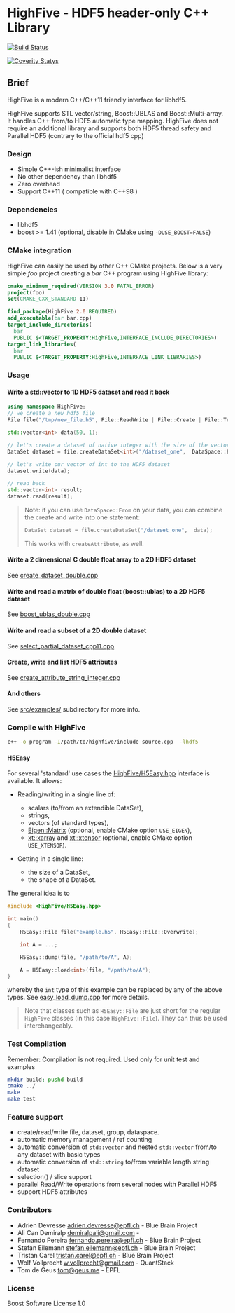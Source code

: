 # HighFive - HDF5 header-only C++ Library

[![Build Status](https://travis-ci.org/BlueBrain/HighFive.svg?branch=master)](https://travis-ci.org/BlueBrain/HighFive)

[![Coverity Statys](https://scan.coverity.com/projects/13635/badge.svg)](https://scan.coverity.com/projects/highfive)

## Brief

HighFive is a modern C++/C++11 friendly interface for libhdf5.

HighFive supports STL vector/string, Boost::UBLAS and Boost::Multi-array. It handles C++ from/to HDF5 automatic type mapping.
HighFive does not require an additional library and supports both HDF5 thread safety and Parallel HDF5 (contrary to the official hdf5 cpp)


### Design

- Simple C++-ish minimalist interface
- No other dependency than libhdf5
- Zero overhead
- Support C++11 ( compatible with C++98 )


### Dependencies

- libhdf5
- boost >= 1.41 (optional, disable in CMake using `-DUSE_BOOST=FALSE`)

### CMake integration

HighFive can easily be used by other C++ CMake projects.
Below is a very simple *foo* project creating a *bar* C++ program
using HighFive library:

```cmake
cmake_minimum_required(VERSION 3.0 FATAL_ERROR)
project(foo)
set(CMAKE_CXX_STANDARD 11)

find_package(HighFive 2.0 REQUIRED)
add_executable(bar bar.cpp)
target_include_directories(
  bar
  PUBLIC $<TARGET_PROPERTY:HighFive,INTERFACE_INCLUDE_DIRECTORIES>)
target_link_libraries(
  bar
  PUBLIC $<TARGET_PROPERTY:HighFive,INTERFACE_LINK_LIBRARIES>)
```

### Usage

#### Write a std::vector<int> to 1D HDF5 dataset and read it back

```c++
using namespace HighFive;
// we create a new hdf5 file
File file("/tmp/new_file.h5", File::ReadWrite | File::Create | File::Truncate);

std::vector<int> data(50, 1);

// let's create a dataset of native integer with the size of the vector 'data'
DataSet dataset = file.createDataSet<int>("/dataset_one",  DataSpace::From(data));

// let's write our vector of int to the HDF5 dataset
dataset.write(data);

// read back
std::vector<int> result;
dataset.read(result);
```

> Note: if you can use `DataSpace::From` on your data, you can combine the create and write into one statement:
> 
> ```c++
> DataSet dataset = file.createDataSet("/dataset_one",  data);
> ```
>
> This works with `createAttribute`, as well.

#### Write a 2 dimensional C double float array to a 2D HDF5 dataset

See [create_dataset_double.cpp](src/examples/create_dataset_double.cpp)

#### Write and read a matrix of double float (boost::ublas) to a 2D HDF5 dataset

See [boost_ublas_double.cpp](src/examples/boost_ublas_double.cpp)

#### Write and read a subset of a 2D double dataset

See [select_partial_dataset_cpp11.cpp](src/examples/select_partial_dataset_cpp11.cpp)

#### Create, write and list HDF5 attributes

See [create_attribute_string_integer.cpp](src/examples/create_attribute_string_integer.cpp)

#### And others

See [src/examples/](src/examples/) subdirectory for more info.

### Compile with HighFive

```bash
c++ -o program -I/path/to/highfive/include source.cpp  -lhdf5
```

#### H5Easy

For several 'standard' use cases the [HighFive/H5Easy.hpp](include/HighFive/H5Easy.hpp) interface is available. It allows:

*   Reading/writing in a single line of:

    -   scalars (to/from an extendible DataSet),
    -   strings,
    -   vectors (of standard types),
    -   [Eigen::Matrix](http://eigen.tuxfamily.org) (optional, enable CMake option `USE_EIGEN`),
    -   [xt::xarray](https://github.com/QuantStack/xtensor) and [xt::xtensor](https://github.com/QuantStack/xtensor)
        (optional, enable CMake option `USE_XTENSOR`).

*   Getting in a single line:

     -   the size of a DataSet,
     -   the shape of a DataSet.

The general idea is to 

```cpp
#include <HighFive/H5Easy.hpp>

int main()
{
    H5Easy::File file("example.h5", H5Easy::File::Overwrite);

    int A = ...;

    H5Easy::dump(file, "/path/to/A", A);

    A = H5Easy::load<int>(file, "/path/to/A");
}
```

whereby the `int` type of this example can be replaced by any of the above types. See [easy_load_dump.cpp](src/examples/easy_load_dump.cpp) for more details.

> Note that classes such as `H5Easy::File` are just short for the regular `HighFive` classes (in this case `HighFive::File`). They can thus be used interchangeably.

### Test Compilation
Remember: Compilation is not required. Used only for unit test and examples

```bash
mkdir build; pushd build
cmake ../
make
make test
```

### Feature support

- create/read/write file,  dataset, group, dataspace.
- automatic memory management / ref counting
- automatic conversion of `std::vector` and nested `std::vector` from/to any dataset with basic types
- automatic conversion of `std::string` to/from variable length string dataset
- selection() / slice support
- parallel Read/Write operations from several nodes with Parallel HDF5
- support HDF5 attributes


### Contributors

- Adrien Devresse <adrien.devresse@epfl.ch> - Blue Brain Project
- Ali Can Demiralp <demiralpali@gmail.com> -
- Fernando Pereira <fernando.pereira@epfl.ch> - Blue Brain Project
- Stefan Eilemann <stefan.eilemann@epfl.ch> - Blue Brain Project
- Tristan Carel <tristan.carel@epfl.ch> - Blue Brain Project
- Wolf Vollprecht <w.vollprecht@gmail.com> - QuantStack
- Tom de Geus <tom@geus.me> - EPFL

### License

Boost Software License 1.0
